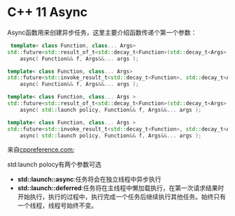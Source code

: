# C++ 11 Async
Async函数用来创建异步任务，这里主要介绍函数传递个第一个参数：

```c++
 template< class Function, class... Args>
std::future<std::result_of_t<std::decay_t<Function>(std::decay_t<Args>...)>>
    async( Function&& f, Args&&... args );

template< class Function, class... Args>
std::future<std::invoke_result_t<std::decay_t<Function>, std::decay_t<Args>...>>
    async( Function&& f, Args&&... args );

template< class Function, class... Args >
std::future<std::result_of_t<std::decay_t<Function>(std::decay_t<Args>...)>>
    async( std::launch policy, Function&& f, Args&&... args );

template< class Function, class... Args >
std::future<std::invoke_result_t<std::decay_t<Function>, std::decay_t<Args>...>>
    async( std::launch policy, Function&& f, Args&&... args );

```
来自[cppreference.com](http://en.cppreference.com/w/cpp/thread/async);


std:launch polocy有两个参数可选

* **std::launch::async**:任务将会在独立线程中异步执行
* **std::launch::deferred**:任务将在主线程中懒加载执行，在第一次请求结果时开始执行，执行的过程中，执行完成一个任务后继续执行其他任务。始终只有一个线程，线程号始终不变。
 